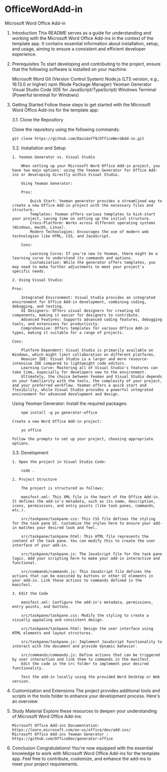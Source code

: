 # OfficeWordAdd-in

Microsoft Word Office Add-in

1.  Introduction
    This README serves as a guide for understanding and working with the Microsoft Word Office Add-ins in the context of the template app. It contains essential information about installation, setup, and usage, aiming to ensure a consistent and efficient developer experience.

2.  Prerequisites
    To start developing and contributing to the project, ensure that the following software is installed on your machine:

    Microsoft Word
    Git (Version Control System)
    Node.js (LTS version, e.g., 16.13.0 or higher)
    npm (Node Package Manager)
    Yeoman Generator
    Visual Studio Code (IDE for JavaScript/TypeScript)
    Windows Terminal (Powerful terminal for Windows)

3.  Getting Started
    Follow these steps to get started with the Microsoft Word Office Add-ins for the template app:

    3.1. Clone the Repository

    Clone the repository using the following commands:

        git clone https://github.com/Davidoff9/OfficeWordAdd-in.git

    3.2. Installation and Setup

        1. Yeoman Generator vs. Visual Studio

            When setting up your Microsoft Word Office Add-in project, you have two main options: using the Yeoman Generator for Office Add-ins or developing directly within Visual Studio.

            Using Yeoman Generator:

            Pros:

                Quick Start: Yeoman generator provides a streamlined way to create a new Office Add-in project with the necessary files and structure.
                Templates: Yeoman offers various templates to kick-start your project, saving time on setting up the initial structure.
                Cross-Platform: Works across different operating systems (Windows, macOS, Linux).
                Modern Technologies: Encourages the use of modern web technologies like HTML, CSS, and JavaScript.

            Cons:

                Learning Curve: If you're new to Yeoman, there might be a learning curve to understand its commands and options.
                Customization: While the generator offers templates, you may need to make further adjustments to meet your project's specific needs.

        2. Using Visual Studio:

        Pros:

            Integrated Environment: Visual Studio provides an integrated environment for Office Add-in development, combining coding, debugging, and testing.
            UI Designers: Offers visual designers for creating UI components, making it easier for designers to contribute.
            Advanced Features: Supports advanced coding features, debugging tools, and extensions for productivity.
            Comprehensive: Offers templates for various Office Add-in types, making it suitable for a range of projects.

        Cons:

            Platform Dependent: Visual Studio is primarily available on Windows, which might limit collaboration on different platforms.
            Heavier IDE: Visual Studio is a larger and more resource-intensive IDE compared to lightweight code editors.
            Learning Curve: Mastering all of Visual Studio's features can take time, especially for developers new to the environment.
            Ultimately, the choice between Yeoman and Visual Studio depends on your familiarity with the tools, the complexity of your project, and your preferred workflow. Yeoman offers a quick start and flexibility, while Visual Studio provides a powerful integrated environment for advanced development and design.

    Using Yeoman Generator:
    Install the required packages:

            npm install -g yo generator-office

        Create a new Word Office Add-in project:

            yo office

        Follow the prompts to set up your project, choosing appropriate options.

    3.3. Development

        1. Open the project in Visual Studio Code:

            code .

        2. Project Structure

            The project is structured as follows:

            manifest.xml: This XML file is the heart of the Office Add-in. It defines the add-in's metadata, such as its name, description, icons, permissions, and entry points (like task panes, commands, etc.).

            src/taskpane/taskpane.css: This CSS file defines the styling for the task pane UI. Customize the styles here to ensure your add-in matches your desired look and feel.

            src/taskpane/taskpane.html: This HTML file represents the content of the task pane. You can modify this to create the user interface of your add-in.

            src/taskpane/taskpane.js: The JavaScript file for the task pane logic. Add your scripting here to make your add-in interactive and functional.

            src/commands/commands.js: This JavaScript file defines the actions that can be executed by buttons or other UI elements in your add-in. Link these actions to commands defined in the manifest.

        3. Edit the Code

            manifest.xml: Configure the add-in's metadata, permissions, entry points, and buttons.

            src/taskpane/taskpane.css: Modify the styling to create a visually appealing and consistent design.

            src/taskpane/taskpane.html: Design the user interface using HTML elements and layout structures.

            src/taskpane/taskpane.js: Implement JavaScript functionality to interact with the document and provide dynamic behavior.

            src/commands/commands.js: Define actions that can be triggered by user interaction and link them to commands in the manifest.
            Edit the code in the src folder to implement your desired functionality.

            Test the add-in locally using the provided Word Desktop or Web version.

4.  Customization and Extensions
    The project provides additional tools and scripts in the tools folder to enhance your development process. Here's an overview:

5.  Study Material
    Explore these resources to deepen your understanding of Microsoft Word Office Add-ins:

        Microsoft Office Add-ins Documentation: https://learn.microsoft.com/en-us/office/dev/add-ins/
        Microsoft Office Add-ins Yeoman Generator : https://github.com/OfficeDev/generator-office

6.  Conclusion
    Congratulations! You're now equipped with the essential knowledge to work with Microsoft Word Office Add-ins for the template app. Feel free to contribute, customize, and enhance the add-ins to meet your project requirements.
